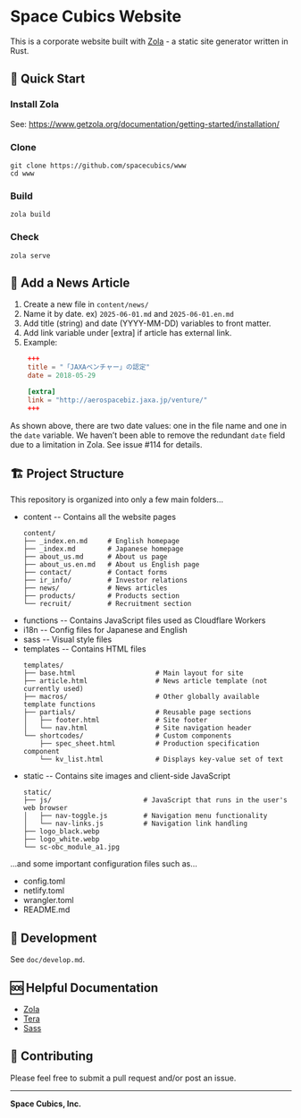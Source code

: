 # Space Cubics Website

This is a corporate website built with [Zola](https://www.getzola.org/) - a static site generator written in Rust.

## 🚀 Quick Start


### Install Zola

See: https://www.getzola.org/documentation/getting-started/installation/

### Clone

```
git clone https://github.com/spacecubics/www
cd www
```

### Build

```
zola build
```

### Check

```
zola serve
```

## 📰 Add a News Article
1. Create a new file in `content/news/`
2. Name it by date. ex) `2025-06-01.md` and `2025-06-01.en.md`
3. Add title (string) and date (YYYY-MM-DD) variables to front matter.
4. Add link variable under [extra] if article has external link.
5. Example:
   ```toml
	+++
	title = "「JAXAベンチャー」の認定"
	date = 2018-05-29

	[extra]
	link = "http://aerospacebiz.jaxa.jp/venture/"
	+++
   ```

As shown above, there are two date values: one in the file name and
one in the `date` variable. We haven’t been able to remove the
redundant `date` field due to a limitation in Zola. See issue #114 for
details.

## 🏗️ Project Structure

This repository is organized into only a few main folders...

- content -- Contains all the website pages
	```
	content/
	├── _index.en.md     # English homepage
	├── _index.md        # Japanese homepage
	├── about_us.md      # About us page
	├── about_us.en.md   # About us English page
	├── contact/         # Contact forms
	├── ir_info/         # Investor relations
	├── news/            # News articles
	├── products/        # Products section
	└── recruit/         # Recruitment section
	```
- functions -- Contains JavaScript files used as Cloudflare Workers
- i18n -- Config files for Japanese and English
- sass -- Visual style files
- templates -- Contains HTML files
	```
	templates/
	├── base.html                    # Main layout for site
	├── article.html                 # News article template (not currently used)
	├── macros/                      # Other globally available template functions
	├── partials/                    # Reusable page sections
	│   ├── footer.html              # Site footer
	│   └── nav.html                 # Site navigation header
	└── shortcodes/                  # Custom components
		├── spec_sheet.html          # Production specification component
		└── kv_list.html			 # Displays key-value set of text
	```
- static -- Contains site images and client-side JavaScript
	```
	static/
	├── js/                       # JavaScript that runs in the user's web browser
	│   ├── nav-toggle.js         # Navigation menu functionality
	│   └── nav-links.js          # Navigation link handling
	├── logo_black.webp
	├── logo_white.webp
	└── sc-obc_module_a1.jpg
	```

...and some important configuration files such as...

- config.toml
- netlify.toml
- wrangler.toml
- README.md

## 🔧 Development

See `doc/develop.md`.

## 🆘 Helpful Documentation
- [Zola](https://www.getzola.org/documentation/)
- [Tera](https://docs.rs/tera/latest/tera/)
- [Sass](https://sass-lang.com/documentation/)

## 🙌 Contributing

Please feel free to submit a pull request and/or post an issue.

---

**Space Cubics, Inc.**
